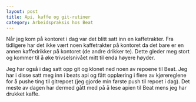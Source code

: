 ```yaml
---
layout: post
title: Api, kaffe og git-rutiner 
category: Arbeidspraksis hos Beat
---
```


Når jeg kom på kontoret i dag var det blitt satt inn en kaffetrakter. Fra
tidligere har det ikke vært noen kaffetrakter på kontoret da det bare er en
annen kaffedrikker på kontoret (de andre drikker te). Dette gleder meg stort og
kommer til å øke trivselsnivået mitt til enda høyere høyder.

Jeg har også i dag satt opp git og klonet ned noen av repoene til Beat. Jeg har i
disse satt meg inn i beats api og fått opplæring i flere av kjørereglene for å pushe
ting til gitrepoet (jeg gjorde min første push til repoet i dag). Det meste av
dagen har dermed gått med på å lese apien til Beat mens jeg har drukket kaffe.
